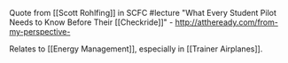 Quote from [[Scott Rohlfing]] in SCFC #lecture "What Every Student Pilot Needs to Know Before Their [[Checkride]]" - http://attheready.com/from-my-perspective-

Relates to [[Energy Management]], especially in [[Trainer Airplanes]].